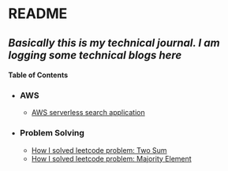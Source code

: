 # README  
## *Basically this is my technical journal. I am logging  some technical blogs here*
#### Table of Contents
- ### AWS
    - [AWS serverless search application](https://nabila-farzana.github.io/ThevinchisNotebook/docs/aws-serverless-elastic-search/)

- ### Problem Solving
    - [How I solved leetcode problem: Two Sum](https://nabila-farzana.github.io/ThevinchisNotebook/docs/leetcode_two_sum/)
    - [How I solved leetcode problem: Majority Element](https://nabila-farzana.github.io/ThevinchisNotebook/docs/leetcode_majority_element/)